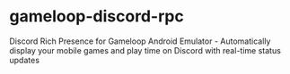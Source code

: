 # gameloop-discord-rpc
Discord Rich Presence for Gameloop Android Emulator - Automatically display your mobile games and play time on Discord with real-time status updates

